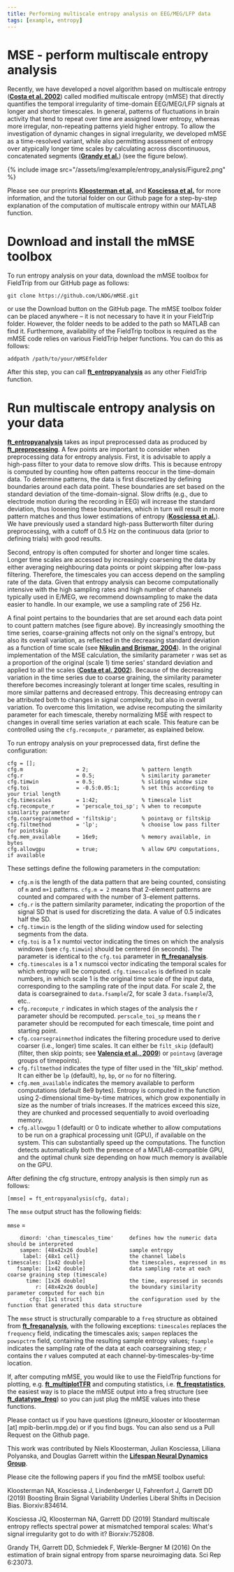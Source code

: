 ```yaml
---
title: Performing multiscale entropy analysis on EEG/MEG/LFP data 
tags: [example, entropy]
---
```


# MSE - perform multiscale entropy analysis

Recently, we have developed a novel algorithm based on multiscale entropy (**[Costa et al. 2002](https://doi.org/10.1103/PhysRevLett.89.068102.m)**) called modified multiscale entropy (mMSE) that directly quantifies the temporal irregularity of time-domain EEG/MEG/LFP signals at longer and shorter timescales. In general, patterns of fluctuations in brain activity that tend to repeat over time are assigned lower entropy, whereas more irregular, non-repeating patterns yield higher entropy. To allow the investigation of dynamic changes in signal irregularity, we developed mMSE as a time-resolved variant, while also permitting assessment of entropy over atypically longer time scales by calculating across discontinuous, concatenated segments (**[Grandy et al.](https://doi.org/10.1038/srep23073.m)**) (see the figure below). 

{% include image src="/assets/img/example/entropy_analysis/Figure2.png" %}
 
Please see our preprints **[Kloosterman et al.](https://doi.org/10.1101/834614.m)** and **[Kosciessa et al.](https://doi.org/10.1101/752808.m)** for more information, and the tutorial folder on our Github page for a step-by-step explanation of the computation of multiscale entropy within our MATLAB function.

# Download and install the mMSE toolbox

To run entropy analysis on your data, download the mMSE toolbox for FieldTrip from our GitHub page as follows:
	
	git clone https://github.com/LNDG/mMSE.git

or use the Download button on the GitHub page. The mMSE toolbox folder can be placed anywhere – it is not necessary to have it in your FieldTrip folder. However, the folder needs to be added to the path so MATLAB can find it. Furthermore, availability of the FieldTrip toolbox is required as the mMSE code relies on various FieldTrip helper functions. You can do this as follows:

	addpath /path/to/your/mMSEfolder

After this step, you can call **[ft_entropyanalysis](https://github.com/LNDG/mMSE/blob/master/ft_entropyanalysis.m.m)** as any other FieldTrip function.

# Run multiscale entropy analysis on your data

**[ft_entropyanalysis](https://github.com/LNDG/mMSE/blob/master/ft_entropyanalysis.m.m)** takes as input preprocessed data as produced by **[ft_preprocessing](https://github.com/fieldtrip/fieldtrip/blob/release/ft_preprocessing.m)**. A few points are important to consider when preprocessing data for entropy analysis. First, it is advisable to apply a high-pass filter to your data to remove slow drifts. This is because entropy is computed by counting how often patterns reoccur in the time-domain data. To determine patterns, the data is first discretized by defining boundaries around each data point. These boundaries are set based on the standard deviation of the time-domain-signal. Slow drifts (e.g., due to electrode motion during the recording in EEG) will increase the standard deviation, thus loosening these boundaries, which in turn will result in more pattern matches and thus lower estimations of entropy (**[Kosciessa et al.](https://doi.org/10.1101/752808.m)**). We have previously used a standard high-pass Butterworth filter during preprocessing, with a cutoff of 0.5 Hz on the continuous data (prior to defining trials) with good results. 

Second, entropy is often computed for shorter and longer time scales. Longer time scales are accessed by increasingly coarsening the data by either averaging neighbouring data points or point skipping after low-pass filtering. Therefore, the timescales you can access depend on the sampling rate of the data. Given that entropy analysis can become computationally  intensive with the high sampling rates and high number of channels typically used in E/MEG, we recommend downsampling to make the data easier to handle. In our example, we use a sampling rate of 256 Hz.

A final point pertains to the boundaries that are set around each data point to count pattern matches (see figure above). By increasingly smoothing the time series, coarse-graining affects not only on the signal's entropy, but also its overall variation, as reflected in the decreasing standard deviation as a function of time scale (see **[Nikulin and Brismar, 2004](https://doi.org/10.1103/PhysRevLett.92.089803.m)**). In the original implementation of the MSE calculation, the similarity parameter `r` was set as a proportion of the original (scale 1) time series' standard deviation and applied to all the scales (**[Costa et al. 2002](https://doi.org/10.1103/PhysRevLett.89.068102.m)**). Because of the decreasing variation in the time series due to coarse graining, the similarity parameter therefore becomes increasingly tolerant at longer time scales, resulting in more similar patterns and decreased entropy. This decreasing entropy can be attributed both to changes in signal complexity, but also in overall variation. To overcome this limitation, we advise recomputing the similarity parameter for each timescale, thereby normalizing MSE with respect to changes in overall time series variation at each scale. This feature can be controlled using the `cfg.recompute_r` parameter, as explained below.

To run entropy analysis on your preprocessed data, first define the configuration:

	cfg = [];
	cfg.m                 = 2;                 % pattern length
	cfg.r                 = 0.5;               % similarity parameter 
	cfg.timwin            = 0.5;               % sliding window size
	cfg.toi               = -0.5:0.05:1;       % set this according to your trial length
	cfg.timescales        = 1:42;              % timescale list
	cfg.recompute_r       = 'perscale_toi_sp'; % when to recompute similarity parameter 
	cfg.coarsegrainmethod = 'filtskip';        % pointavg or filtskip
	cfg.filtmethod        = 'lp';              % chooise low pass filter for pointskip 
	cfg.mem_available     = 16e9;              % memory available, in bytes
	cfg.allowgpu          = true;              % allow GPU computations, if available

These settings define the following parameters in the computation: 
- `cfg.m` is the length of the data pattern that are being counted, consisting of `m` and `m+1` patterns. `cfg.m = 2` means that 2-element patterns are counted and compared with the number of 3-element patterns.
- `cfg.r` is the pattern similarity parameter, indicating the proportion of the signal SD that is used for discretizing the data. A value of 0.5 indicates half the SD.
- `cfg.timwin` is the length of the sliding window used for selecting segments from the data.
- `cfg.toi` is a 1 x numtoi vector indicating the times on which the analysis windows (see `cfg.timwin`) should be centered (in seconds). The parameter is identical to the `cfg.toi` parameter in **[ft_freqanalysis](https://github.com/fieldtrip/fieldtrip/blob/release/ft_freqanalysis.m)**.
- `cfg.timescales` is a 1 x numscoi vector indicating the temporal scales for which entropy will be computed. `cfg.timescales` is defined in scale numbers, in which scale 1 is the original time scale of the input data, corresponding to the sampling rate of the input data. For scale 2, the data is coarsegrained to `data.fsample`/2, for scale 3 `data.fsample`/3, etc..
- `cfg.recompute_r` indicates in which stages of the analysis the r parameter should be recomputed. `perscale_toi_sp` means the r parameter should be recomputed for each timescale, time point and starting point. 
- `cfg.coarsegrainmethod` indicates the filtering procedure used to derive coarser (i.e., longer) time scales. It can either be `filt_skip` (default) (filter, then skip points; see **[Valencia et al., 2009](https://doi.org/10.1109/tbme.2009.2021986.m)**) or `pointavg` (average groups of timepoints). 
- `cfg.filtmethod` indicates the type of filter used in the 'filt_skip' method. It can either be `lp` (default), `hp`, `bp`, or `no` for no filtering.  
- `cfg.mem_available` indicates the memory available to perform computations (default 8e9 bytes). Entropy is computed in the function using 2-dimensional time-by-time matrices, which grow exponentially in size as the number of trials increases. If the matrices exceed this size, they are chunked and processed sequentially to avoid overloading memory.
- `cfg.allowgpu` 1 (default) or 0 to indicate whether to allow computations to be run on a graphical processing unit (GPU), if available on the system. This can substantially speed up the computations. The function detects automatically both the presence of a MATLAB-compatible GPU, and the optimal chunk size depending on how much memory is available on the GPU. 

After defining the cfg structure, entropy analysis is then simply run as follows:

	[mmse] = ft_entropyanalysis(cfg, data);

The `mmse` output struct has the following fields:

`mmse` =

	    dimord: 'chan_timescales_time'     defines how the numeric data should be interpreted
	    sampen: [48x42x26 double]          sample entropy
	     label: {48x1 cell}                the channel labels
	timescales: [1x42 double]              the timescales, expressed in ms
	   fsample: [1x42 double]              data sampling rate at each coarse graining step (timescale)
	      time: [1x26 double]              the time, expressed in seconds
	         r: [48x42x26 double]          the boundary similarity parameter computed for each bin
	       cfg: [1x1 struct]               the configuration used by the function that generated this data structure

The `mmse` struct is structurally comparable to a `freq` structure as obtained from **[ft_freqanalysis](https://github.com/fieldtrip/fieldtrip/blob/release/ft_freqanalysis.m)**, with the following exceptions: `timescales` replaces the `frequency` field, indicating the timescales axis; `sampen` replaces the `powspctrm` field, containing the resulting sample entropy values; `fsample` indicates the sampling rate of the data at each coarsegraining step; `r` contains the r values computed at each channel-by-timescales-by-time location.

If, after computing mMSE, you would like to use the FieldTrip functions for plotting, e.g. **[ft_multiplotTFR](https://github.com/fieldtrip/fieldtrip/blob/release/ft_multiplotTFR.m)** and computing statistics, i.e. **[ft_freqstatistics](https://github.com/fieldtrip/fieldtrip/blob/release/ft_freqstatistics.m)**, the easiest way is to place the mMSE output into a freq structure (see **[ft_datatype_freq](https://github.com/fieldtrip/fieldtrip/blob/release/utilities/ft_datatype_freq.m)**) so you can just plug the mMSE values into these functions.

Please contact us if you have questions (@neuro_klooster or kloosterman [at] mpib-berlin.mpg.de) or if you find bugs. You can also send us a Pull Request on the Github page.

This work was contributed by Niels Kloosterman, Julian Kosciessa, Liliana Polyanska, and Douglas Garrett within the **[Lifespan Neural Dynamics Group]( https://github.com/LNDG.m)**.

Please cite the following papers if you find the mMSE toolbox useful:

Kloosterman NA, Kosciessa J, Lindenberger U, Fahrenfort J, Garrett DD (2019) Boosting Brain Signal Variability Underlies Liberal Shifts in Decision Bias. Biorxiv:834614. 

Kosciessa JQ, Kloosterman NA, Garrett DD (2019) Standard multiscale entropy reflects spectral power at mismatched temporal scales: What's signal irregularity got to do with it? Biorxiv:752808. 

Grandy TH, Garrett DD, Schmiedek F, Werkle-Bergner M (2016) On the estimation of brain signal entropy from sparse neuroimaging data. Sci Rep 6:23073. 
